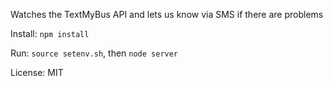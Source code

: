 Watches the TextMyBus API and lets us know via SMS if there are problems

Install: `npm install`

Run: `source setenv.sh`, then `node server`

License: MIT
